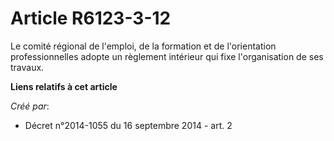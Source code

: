 # Article R6123-3-12

Le comité régional de l'emploi, de la formation et de l'orientation professionnelles adopte un règlement intérieur qui fixe
l'organisation de ses travaux.

**Liens relatifs à cet article**

_Créé par_:

  - Décret n°2014-1055 du 16 septembre 2014 - art. 2
